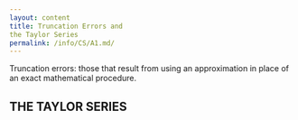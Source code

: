 ```yaml
---
layout: content
title: Truncation Errors and
the Taylor Series
permalink: /info/CS/A1.md/
---
```

Truncation errors: those that result from using an approximation in place of an
exact mathematical procedure.

## THE TAYLOR SERIES



